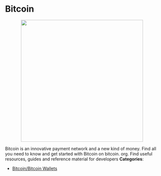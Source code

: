 # Bitcoin

<p align="center">
    <img width="400" src="https://raw.githubusercontent.com/awesome-apis/awesome-apis/apis/bitcoin/logo_256x256.png" />
</p>


Bitcoin is an innovative payment network and a new kind of money. Find all you need to know and get started with Bitcoin on bitcoin. org. Find useful resources, guides and reference material for developers
**Categories**:

- [Bitcoin/Bitcoin Wallets](https://github/awesome-apis/awesome-apis#bitcoin-bitcoin-wallets)



